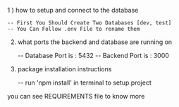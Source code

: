 1 ) how to setup and connect to the database
    
    -- First You Should Create Two Databases [dev, test]
    -- You Can Follow .env File to rename them

2) what ports the backend and database are running on

    -- Database Port is : 5432
    -- Backend Port is : 3000

3) package installation instructions

    -- run 'npm install' in terminal to setup project

you can see REQUIREMENTS file to know more 